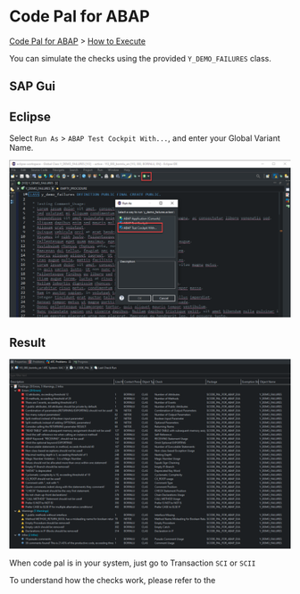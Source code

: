 # Code Pal for ABAP

[Code Pal for ABAP](../README.md) > [How to Execute](how-to-execute.md)

You can simulate the checks using the provided `Y_DEMO_FAILURES` class.

## SAP Gui


## Eclipse

Select `Run As` > `ABAP Test Cockpit With...`, and enter your Global Variant Name.

![](imgs/execute-eclipse.png)

## Result

![](imgs/execute-result.png)


When code pal is in your system, just go to Transaction `SCI` or `SCII` 

To understand how the checks work, please refer to the 


